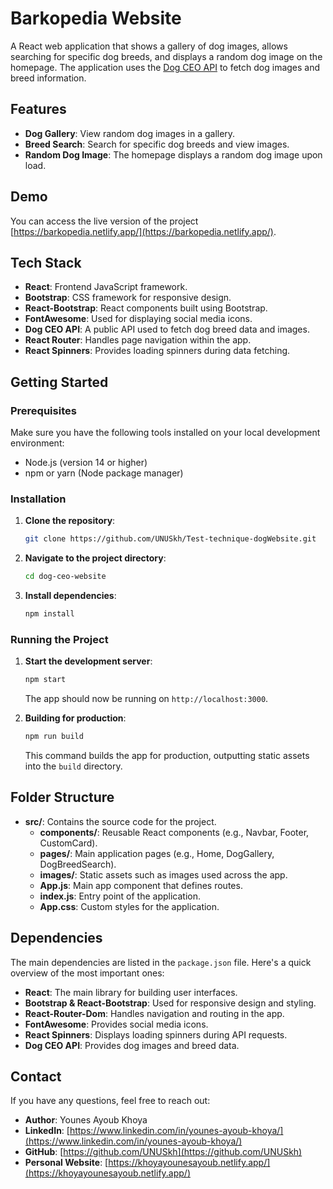 
# Barkopedia Website

A React web application that shows a gallery of dog images, allows searching for specific dog breeds, and displays a random dog image on the homepage. The application uses the [Dog CEO API](https://dog.ceo/dog-api/) to fetch dog images and breed information.

## Features
- **Dog Gallery**: View random dog images in a gallery.
- **Breed Search**: Search for specific dog breeds and view images.
- **Random Dog Image**: The homepage displays a random dog image upon load.

## Demo
You can access the live version of the project [https://barkopedia.netlify.app/](https://barkopedia.netlify.app/).

## Tech Stack

- **React**: Frontend JavaScript framework.
- **Bootstrap**: CSS framework for responsive design.
- **React-Bootstrap**: React components built using Bootstrap.
- **FontAwesome**: Used for displaying social media icons.
- **Dog CEO API**: A public API used to fetch dog breed data and images.
- **React Router**: Handles page navigation within the app.
- **React Spinners**: Provides loading spinners during data fetching.

## Getting Started

### Prerequisites

Make sure you have the following tools installed on your local development environment:
- Node.js (version 14 or higher)
- npm or yarn (Node package manager)

### Installation

1. **Clone the repository**:
   ```bash
   git clone https://github.com/UNUSkh/Test-technique-dogWebsite.git
   ```

2. **Navigate to the project directory**:
   ```bash
   cd dog-ceo-website
   ```

3. **Install dependencies**:
   ```bash
   npm install
   ```

### Running the Project

1. **Start the development server**:
   ```bash
   npm start
   ```
   The app should now be running on `http://localhost:3000`.

2. **Building for production**:
   ```bash
   npm run build
   ```
   This command builds the app for production, outputting static assets into the `build` directory.


## Folder Structure

- **src/**: Contains the source code for the project.
  - **components/**: Reusable React components (e.g., Navbar, Footer, CustomCard).
  - **pages/**: Main application pages (e.g., Home, DogGallery, DogBreedSearch).
  - **images/**: Static assets such as images used across the app.
  - **App.js**: Main app component that defines routes.
  - **index.js**: Entry point of the application.
  - **App.css**: Custom styles for the application.


## Dependencies

The main dependencies are listed in the `package.json` file. Here's a quick overview of the most important ones:

- **React**: The main library for building user interfaces.
- **Bootstrap & React-Bootstrap**: Used for responsive design and styling.
- **React-Router-Dom**: Handles navigation and routing in the app.
- **FontAwesome**: Provides social media icons.
- **React Spinners**: Displays loading spinners during API requests.
- **Dog CEO API**: Provides dog images and breed data.


## Contact

If you have any questions, feel free to reach out:

- **Author**: Younes Ayoub Khoya
- **LinkedIn**: [https://www.linkedin.com/in/younes-ayoub-khoya/](https://www.linkedin.com/in/younes-ayoub-khoya/)
- **GitHub**: [https://github.com/UNUSkh](https://github.com/UNUSkh)
- **Personal Website**: [https://khoyayounesayoub.netlify.app/](https://khoyayounesayoub.netlify.app/)

